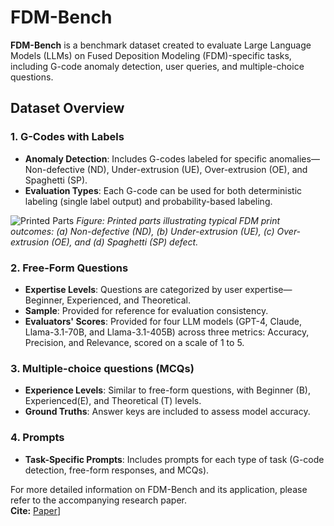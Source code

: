 #  FDM-Bench

**FDM-Bench** is a benchmark dataset created to evaluate Large Language Models (LLMs) on Fused Deposition Modeling (FDM)-specific tasks, including G-code anomaly detection, user queries, and multiple-choice questions.

## Dataset Overview

### 1. G-Codes with Labels
- **Anomaly Detection**: Includes G-codes labeled for specific anomalies—Non-defective (ND), Under-extrusion (UE), Over-extrusion (OE), and Spaghetti (SP).
- **Evaluation Types**: Each G-code can be used for both deterministic labeling (single label output) and probability-based labeling.

![Printed Parts](Samples.png)
*Figure: Printed parts illustrating typical FDM print outcomes: (a) Non-defective (ND), (b) Under-extrusion (UE), (c) Over-extrusion (OE), and (d) Spaghetti (SP) defect.*

### 2. Free-Form Questions
- **Expertise Levels**: Questions are categorized by user expertise—Beginner, Experienced, and Theoretical.
- **Sample**: Provided for reference for evaluation consistency.
- **Evaluators' Scores**: Provided for four LLM models (GPT-4, Claude, Llama-3.1-70B, and Llama-3.1-405B) across three metrics: Accuracy, Precision, and Relevance, scored on a scale of 1 to 5.

### 3. Multiple-choice questions (MCQs)
- **Experience Levels**: Similar to free-form questions, with Beginner (B), Experienced(E), and Theoretical (T) levels.
- **Ground Truths**: Answer keys are included to assess model accuracy.

### 4. Prompts
- **Task-Specific Prompts**: Includes prompts for each type of task (G-code detection, free-form responses, and MCQs).

For more detailed information on FDM-Bench and its application, please refer to the accompanying research paper.  
**Cite:** [Paper](https://arxiv.org/abs/2412.09819)]
